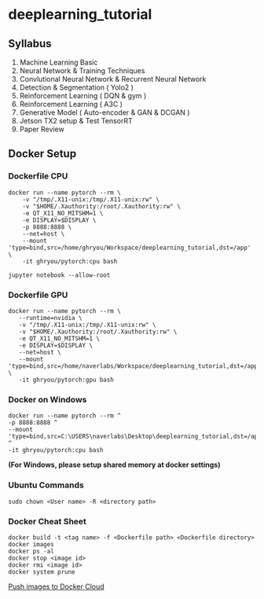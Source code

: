 # deeplearning_tutorial

## Syllabus
1. Machine Learning Basic
2. Neural Network & Training Techniques
3. Convlutional Neural Network & Recurrent Neural Network
4. Detection & Segmentation ( Yolo2 )
5. Reinforcement Learning ( DQN & gym )
6. Reinforcement Learning ( A3C )
7. Generative Model ( Auto-encoder & GAN & DCGAN )
8. Jetson TX2 setup & Test TensorRT
9. Paper Review

## Docker Setup
### Dockerfile CPU
```
docker run --name pytorch --rm \
    -v "/tmp/.X11-unix:/tmp/.X11-unix:rw" \
    -v "$HOME/.Xauthority:/root/.Xauthority:rw" \
    -e QT_X11_NO_MITSHM=1 \
    -e DISPLAY=$DISPLAY \
    -p 8888:8888 \
    --net=host \
    --mount 'type=bind,src=/home/ghryou/Workspace/deeplearning_tutorial,dst=/app' \
    -it ghryou/pytorch:cpu bash

jupyter notebook --allow-root
```

### Dockerfile GPU
```
docker run --name pytorch --rm \
   --runtime=nvidia \
   -v "/tmp/.X11-unix:/tmp/.X11-unix:rw" \
   -v "$HOME/.Xauthority:/root/.Xauthority:rw" \
   -e QT_X11_NO_MITSHM=1 \
   -e DISPLAY=$DISPLAY \
   --net=host \
   --mount 'type=bind,src=/home/naverlabs/Workspace/deeplearning_tutorial,dst=/app' \
   -it ghryou/pytorch:gpu bash​
```

### Docker on Windows
```
docker run --name pytorch --rm ^
-p 8888:8888 ^
--mount 'type=bind,src=C:\USERS\naverlabs\Desktop\deeplearning_tutorial,dst=/app' ^
-it ghryou/pytorch:cpu bash​
```
**(For Windows, please setup shared memory at docker settings)**


### Ubuntu Commands
```
sudo chown <User name> -R <directory path>
```


### Docker Cheat Sheet
```
docker build -t <tag name> -f <Dockerfile path> <Dockerfile directory>
docker images
docker ps -al
docker stop <image id>
docker rmi <image id>
docker system prune
```

[Push images to Docker Cloud](https://docs.docker.com/docker-cloud/builds/push-images/)
